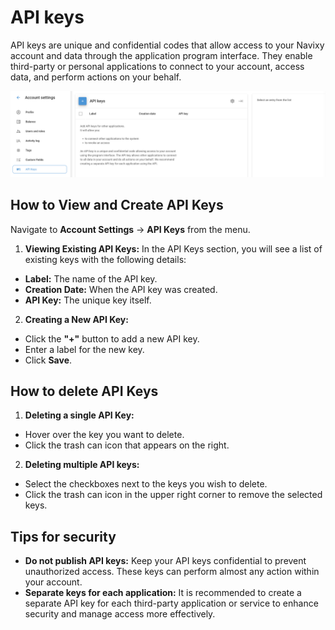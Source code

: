 # API keys

API keys are unique and confidential codes that allow access to your Navixy account and data through the application program interface. They enable third-party or personal applications to connect to your account, access data, and perform actions on your behalf.

![](../../user-guide/account/attachments/image-20240718-175024.png)

## How to View and Create API Keys

Navigate to **Account Settings** → **API Keys** from the menu.

1. **Viewing Existing API Keys:** In the API Keys section, you will see a list of existing keys with the following details:

* **Label:** The name of the API key.
* **Creation Date:** When the API key was created.
* **API Key:** The unique key itself.

2. **Creating a New API Key:**

* Click the **"+"** button to add a new API key.
* Enter a label for the new key.
* Click **Save**.

## How to delete API Keys

1. **Deleting a single API Key:**

* Hover over the key you want to delete.
* Click the trash can icon that appears on the right.

2. **Deleting multiple API keys:**

* Select the checkboxes next to the keys you wish to delete.
* Click the trash can icon in the upper right corner to remove the selected keys.

## Tips for security

* **Do not publish API keys:** Keep your API keys confidential to prevent unauthorized access. These keys can perform almost any action within your account.
* **Separate keys for each application:** It is recommended to create a separate API key for each third-party application or service to enhance security and manage access more effectively.
